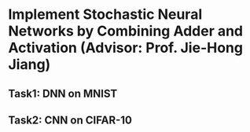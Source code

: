 # Implement Stochastic Neural Networks by Combining Adder and Activation (Advisor: Prof. Jie-Hong Jiang)
## Task1: DNN on MNIST
## Task2: CNN on CIFAR-10
